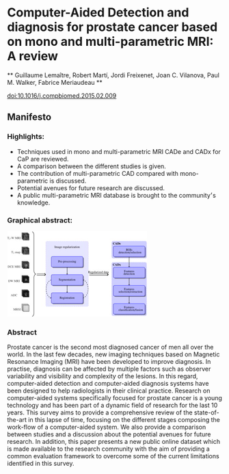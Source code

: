# Computer-Aided Detection and diagnosis for prostate cancer based on mono and multi-parametric MRI: A review

** Guillaume Lemaître, Robert Martí, Jordi Freixenet, Joan C. Vilanova, Paul M. Walker, Fabrice Meriaudeau **

[doi:10.1016/j.compbiomed.2015.02.009](http://dx.doi.org/10.1016/j.compbiomed.2015.02.009)

## Manifesto

### Highlights:

* Techniques used in mono and multi-parametric MRI CADe and CADx for CaP are reviewed.
* A comparison between the different studies is given.
* The contribution of multi-parametric CAD compared with mono-parametric is discussed.
* Potential avenues for future research are discussed.
* A public multi-parametric MRI database is brought to the community׳s knowledge.

### Graphical abstract:

![It should be the graphical abstract](./gabstract.jpg)

### Abstract

Prostate cancer is the second most diagnosed cancer of men all over the world. In the last few decades, new imaging techniques based on Magnetic Resonance Imaging (MRI) have been developed to improve diagnosis. In practise, diagnosis can be affected by multiple factors such as observer variability and visibility and complexity of the lesions. In this regard, computer-aided detection and computer-aided diagnosis systems have been designed to help radiologists in their clinical practice. Research on computer-aided systems specifically focused for prostate cancer is a young technology and has been part of a dynamic field of research for the last 10 years. This survey aims to provide a comprehensive review of the state-of-the-art in this lapse of time, focusing on the different stages composing the work-flow of a computer-aided system. We also provide a comparison between studies and a discussion about the potential avenues for future research. In addition, this paper presents a new public online dataset which is made available to the research community with the aim of providing a common evaluation framework to overcome some of the current limitations identified in this survey.
